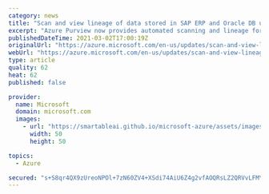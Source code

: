 ```yaml
---
category: news
title: "Scan and view lineage of data stored in SAP ERP and Oracle DB using Azure Purview"
excerpt: "Azure Purview now provides automated scanning and lineage for SAP ECC, SAP S4/HANA and Oracle DB in public preview. "
publishedDateTime: 2021-03-02T17:00:19Z
originalUrl: "https://azure.microsoft.com/en-us/updates/scan-and-view-lineage-of-data-stored-in-sap-erp-and-oracle-db-using-azure-purview/"
webUrl: "https://azure.microsoft.com/en-us/updates/scan-and-view-lineage-of-data-stored-in-sap-erp-and-oracle-db-using-azure-purview/"
type: article
quality: 62
heat: 62
published: false

provider:
  name: Microsoft
  domain: microsoft.com
  images:
    - url: "https://smartableai.github.io/microsoft-azure/assets/images/organizations/microsoft.com-50x50.jpg"
      width: 50
      height: 50

topics:
  - Azure

secured: "s+S8qr4QX9zUreoNPOl+7zN60ZV4+XSdi74AiU6Z4g2vfAOQRsLZ2QRVvLFMYhuRyPsyXTzbOmt2lP7R3jgL/aJUvSa8JQ8CZbOUgMD7EtbpRglSGqWNyZzpOeHXUIQSAgmqZ4+onYreGwwJEXb1MrUfyFvNt9kEnC1aiivizvWi4xly+zezFVZ1Z/2pbFkxGYuplRtWchGGqf6m/jamS0RhX8D+CZikzGJIqzOFLa+glfK42G4lAzZGr4MUDHO277sRuYYL9Nsw+gwTHLTvggqla+GLHLvDvR5vD1ZshJPIrcFZQLq7nPZOufee5Rr9WGjyV8Xvw7/d/I0blVORQhzKgMPX/un1SOmZIyOFRN8=;vfMTwQgQpcepE+Q2YQ7KKQ=="
---
```


